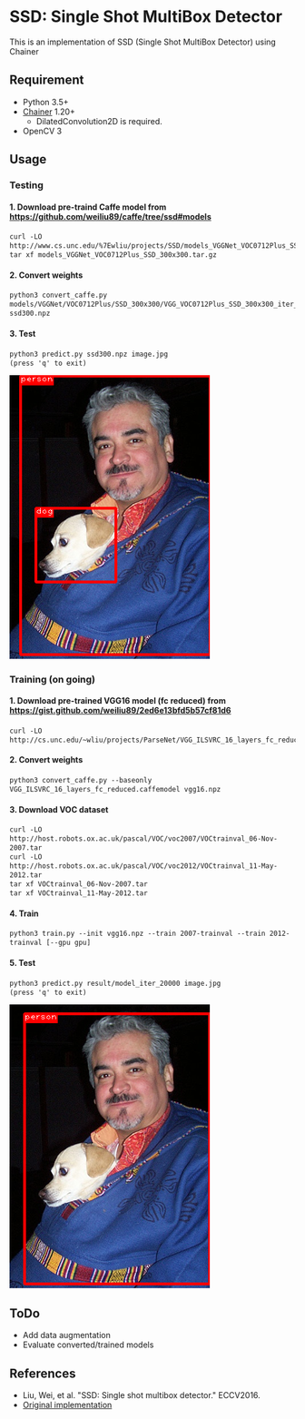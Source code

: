 # SSD: Single Shot MultiBox Detector

This is an implementation of SSD (Single Shot MultiBox Detector) using Chainer

## Requirement

- Python 3.5+
- [Chainer](https://github.com/pfnet/chainer) 1.20+
    - DilatedConvolution2D is required.
- OpenCV 3

## Usage
### Testing
#### 1\. Download pre-traind Caffe model from https://github.com/weiliu89/caffe/tree/ssd#models
```
curl -LO http://www.cs.unc.edu/%7Ewliu/projects/SSD/models_VGGNet_VOC0712Plus_SSD_300x300.tar.gz
tar xf models_VGGNet_VOC0712Plus_SSD_300x300.tar.gz
```
#### 2\. Convert weights
```
python3 convert_caffe.py models/VGGNet/VOC0712Plus/SSD_300x300/VGG_VOC0712Plus_SSD_300x300_iter_240000.caffemodel ssd300.npz
```
#### 3\. Test
```
python3 predict.py ssd300.npz image.jpg
(press 'q' to exit)
```
![result](result_converted.jpg "result")

### Training (on going)
#### 1\. Download pre-trained VGG16 model (fc reduced) from https://gist.github.com/weiliu89/2ed6e13bfd5b57cf81d6
```
curl -LO http://cs.unc.edu/~wliu/projects/ParseNet/VGG_ILSVRC_16_layers_fc_reduced.caffemodel
```
#### 2\. Convert weights
```
python3 convert_caffe.py --baseonly VGG_ILSVRC_16_layers_fc_reduced.caffemodel vgg16.npz
```
#### 3\. Download VOC dataset
```
curl -LO http://host.robots.ox.ac.uk/pascal/VOC/voc2007/VOCtrainval_06-Nov-2007.tar
curl -LO http://host.robots.ox.ac.uk/pascal/VOC/voc2012/VOCtrainval_11-May-2012.tar
tar xf VOCtrainval_06-Nov-2007.tar
tar xf VOCtrainval_11-May-2012.tar
```
#### 4\. Train
```
python3 train.py --init vgg16.npz --train 2007-trainval --train 2012-trainval [--gpu gpu]
```
#### 5\. Test
```
python3 predict.py result/model_iter_20000 image.jpg
(press 'q' to exit)
```
![result](result_trained.jpg "result (iter = 20000)")

## ToDo
- Add data augmentation
- Evaluate converted/trained models

## References
+ Liu, Wei, et al. "SSD: Single shot multibox detector." ECCV2016.
+ [Original implementation](https://github.com/weiliu89/caffe/tree/ssd)

